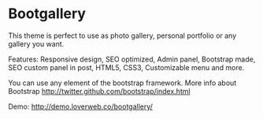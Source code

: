 Bootgallery
===========

This theme is perfect to use as photo gallery, personal portfolio or any gallery you want.

Features: Responsive design, SEO optimized, Admin panel, Bootstrap made, SEO custom panel in post, HTML5, CSS3, Customizable menu and more. 

You can use any element of the bootstrap framework. More info about Bootstrap http://twitter.github.com/bootstrap/index.html

Demo: http://demo.loverweb.co/bootgallery/
